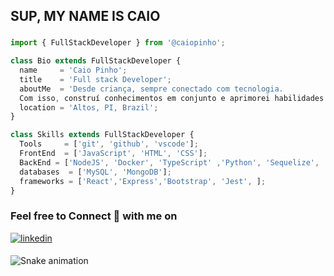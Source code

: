 
## SUP, MY NAME IS CAIO

###
```js
import { FullStackDeveloper } from '@caiopinho';

class Bio extends FullStackDeveloper {
  name     = 'Caio Pinho';
  title    = 'Full stack Developer';
  aboutMe  = 'Desde criança, sempre conectado com tecnologia. 
  Com isso, construí conhecimentos em conjunto e aprimorei habilidades práticas.';
  location = 'Altos, PI, Brazil';
}

class Skills extends FullStackDeveloper {
  Tools     = ['git', 'github', 'vscode'];
  FrontEnd  = ['JavaScript', 'HTML', 'CSS'];
  BackEnd = ['NodeJS', 'Docker', 'TypeScript' ,'Python', 'Sequelize', 'Prisma'];
  databases  = ['MySQL', 'MongoDB'];
  frameworks = ['React','Express','Bootstrap', 'Jest', ];
}
```
###

<h3>Feel free to Connect 👥 with me on</h3>
<div>
<a href="https://linkedin.com/in/caiopinho" target="_blank">
<img src=https://img.shields.io/badge/linkedin-%231E77B5.svg?&style=for-the-badge&logo=linkedin&logoColor=white alt=linkedin style="margin-bottom: 5px;" />
</a>
</div>

 
  ![Snake animation](https://github.com/caiocrf/caiocrf/blob/output/github-contribution-grid-snake.svg)
  
 
